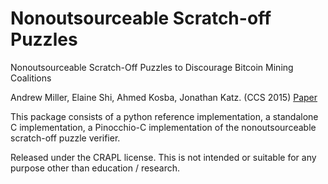 Nonoutsourceable Scratch-off Puzzles
=====

Nonoutsourceable Scratch-Off Puzzles to Discourage Bitcoin Mining Coalitions 

Andrew Miller, Elaine Shi, Ahmed Kosba, Jonathan Katz. (CCS 2015)
[Paper](https://cs.umd.edu/~amiller/nonoutsourceable_full.pdf)


This package consists of a python reference implementation, a standalone C implementation, a Pinocchio-C implementation of the nonoutsourceable scratch-off puzzle verifier.

Released under the CRAPL license. This is not intended or suitable for any purpose other than education / research.
